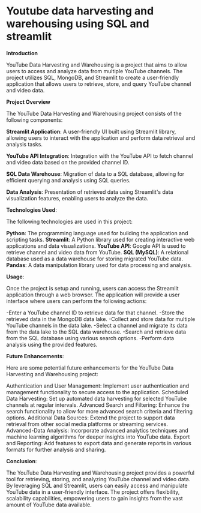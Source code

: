 # Youtube data harvesting and warehousing using SQL and streamlit
**Introduction**

YouTube Data Harvesting and Warehousing is a project that aims to allow users to access and analyze data from multiple YouTube channels. The project utilizes SQL, MongoDB, and Streamlit to create a user-friendly application that allows users to retrieve, store, and query YouTube channel and video data.

**Project Overview**

The YouTube Data Harvesting and Warehousing project consists of the following components:

**Streamlit Application**: A user-friendly UI built using Streamlit library, allowing users to interact with the application and perform data retrieval and analysis tasks.

**YouTube API Integration**: Integration with the YouTube API to fetch channel and video data based on the provided channel ID.

**SQL Data Warehouse**: Migration of data to a SQL database, allowing for efficient querying and analysis using SQL queries.

**Data Analysis**: Presentation of retrieved data using Streamlit's data visualization features, enabling users to analyze the data.


**Technologies Used**:

The following technologies are used in this project:

**Python**: The programming language used for building the application and scripting tasks.
**Streamlit**: A Python library used for creating interactive web applications and data visualizations.
**YouTube API**: Google API is used to retrieve channel and video data from YouTube.
**SQL (MySQL)**: A relational database used as a data warehouse for storing migrated YouTube data.
**Pandas**: A data manipulation library used for data processing and analysis.


**Usage**:

Once the project is setup and running, users can access the Streamlit application through a web browser. The application will provide a user interface where users can perform the following actions:

-Enter a YouTube channel ID to retrieve data for that channel.
-Store the retrieved data in the MongoDB data lake.
-Collect and store data for multiple YouTube channels in the data lake.
-Select a channel and migrate its data from the data lake to the SQL data warehouse.
-Search and retrieve data from the SQL database using various search options.
-Perform data analysis using the provided features.

**Future Enhancements**:

Here are some potential future enhancements for the YouTube Data Harvesting and Warehousing project:

Authentication and User Management: Implement user authentication and management functionality to secure access to the application.
Scheduled Data Harvesting: Set up automated data harvesting for selected YouTube channels at regular intervals.
Advanced Search and Filtering: Enhance the search functionality to allow for more advanced search criteria and filtering options.
Additional Data Sources: Extend the project to support data retrieval from other social media platforms or streaming services.
Advanced-Data Analysis: Incorporate advanced analytics techniques and machine learning algorithms for deeper insights into YouTube data.
Export and Reporting: Add features to export data and generate reports in various formats for further analysis and sharing.

**Conclusion**:

The YouTube Data Harvesting and Warehousing project provides a powerful tool for retrieving, storing, and analyzing YouTube channel and video data. By leveraging SQL and Streamlit, users can easily access and manipulate YouTube data in a user-friendly interface. The project offers flexibility, scalability capabilities, empowering users to gain insights from the vast amount of YouTube data available.
